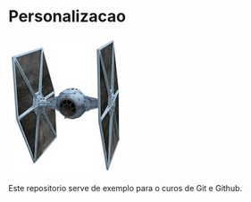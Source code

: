 # Personalizacao

![Tie Fighter](https://github.com/acanciano/Estudos/blob/master/TieFighter.png)

Este repositorio serve de exemplo para o curos de Git e Github.
